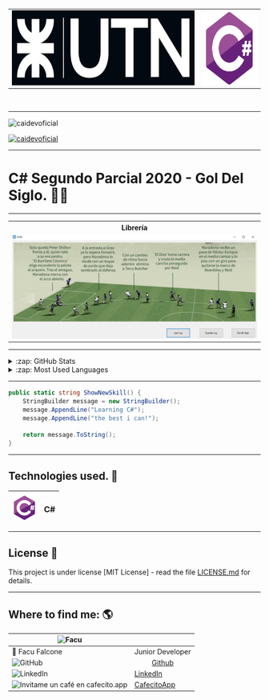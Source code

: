 <table>
  <tr>
  <td><a href="https://github.com/caidevOficial/CSharp_UTN_LaboII/" target="_blank"><img alt="Universidad Tecnológica Nacional" src="https://github.com/caidevOficial/Logos/raw/master/Instituciones/logo-utn_black_white.png?raw=true" height="150px" /></td>
  <td><img align="center" alt="C#" src="https://github.com/devicons/devicon/raw/master/icons/csharp/csharp-original.svg" width="150px" height="150px" /></td>
  </tr>
</table></br>


---

<p align="left"> <img src="https://komarev.com/ghpvc/?username=caidevoficial&label=Profile%20views&color=0e75b6&style=flat" alt="caidevoficial" /> </p>

<p align="left"> <a href="https://github.com/CaidevOficial"><img src="https://github-profile-trophy.vercel.app/?username=caidevoficial&theme=nord&column=7" alt="caidevoficial" /></a> </p>

---

# C# Segundo Parcial 2020 -  Gol Del Siglo. 👨‍💻
---

<table>
  <th><center>Librería</center></th>
  <tr>
  <td>
    <img src="GDS.Media/Sample.png">
  </td>
  </tr>
</table>

---

<details>
  <summary>:zap: GitHub Stats</summary>
    <img align="center" src="https://github-readme-stats-caidevposeidon.vercel.app/api?username=caidevOficial&show_icons=true&theme=chartreuse-dark&count_private=true&show_owner=true&include_all_commits=true" /><br><br>
</details>

<details>
    <summary>:zap: Most Used Languages</summary>
    <img align="center" src="https://github-readme-stats-caidevposeidon.vercel.app/api/top-langs/?username=caidevOficial&layout=compact&theme=chartreuse-dark&langs_count=10&exclude_repo=Java_Lineage2_aCis_From_345&hide=html,css"/><br>
</details>

---

```C#
public static string ShowNewSkill() {
	StringBuilder message = new StringBuilder();
	message.AppendLine("Learning C#");
	message.AppendLine("the best i can!");
	
	return message.ToString();
}
```
---

## Technologies used. 📌
|<a href="https://docs.microsoft.com/es-es/dotnet/csharp/"><img align="center" alt="C#" src="https://github.com/devicons/devicon/raw/master/icons/csharp/csharp-original.svg" width="50px" height="50px" />|<h3>C#</h3>|
|--------|----------|

---

## License 📄
This project is under license \[MIT License\] - read the file [LICENSE.md](LICENSE) for details.

---

## Where to find me: 🌎
|<img class="circular" alt="Facu" src="https://avatars1.githubusercontent.com/u/12877139?s=400&u=d369ee24466653d9bbeeb9654930e3ff1c67b76a&v=4" width="80px" height="80px" />||
|------------|------------|
|🤴 Facu Falcone|Junior Developer|
|<img alt="GitHub" src="https://img.shields.io/badge/GitHub-%2312100E.svg?&style=for-the-badge&logo=Github&logoColor=white" width="95px" height="30px" />|<center><a href="https://github.com/caidevOficial/">Github</a></center>|
|<img alt="LinkedIn" src="https://img.shields.io/badge/linkedin-%230077B5.svg?&style=for-the-badge&logo=linkedin&logoColor=white" width="95px" height="30px" />|<a href="https://www.linkedin.com/in/facundo-falcone/">LinkedIn</a>|
|<img alt='Invitame un café en cafecito.app' srcset='https://cdn.cafecito.app/imgs/buttons/button_5.png 1x, https://cdn.cafecito.app/imgs/buttons/button_5_2x.png 2x, https://cdn.cafecito.app/imgs/buttons/button_5_3.75x.png 3.75x' src='https://cdn.cafecito.app/imgs/buttons/button_5.png' width="95px" height="30px" />|<a href="https://cafecito.app/caidevoficial/">CafecitoApp</a>|
